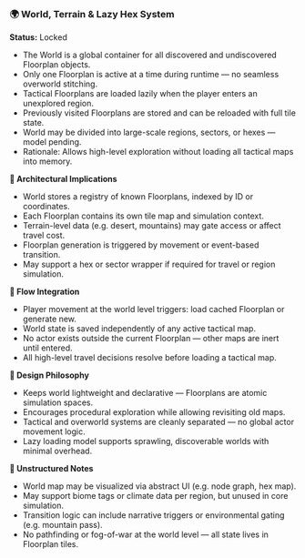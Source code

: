 ### 🌍 World, Terrain & Lazy Hex System

**Status:** Locked

* The World is a global container for all discovered and undiscovered Floorplan objects.
* Only one Floorplan is active at a time during runtime — no seamless overworld stitching.
* Tactical Floorplans are loaded lazily when the player enters an unexplored region.
* Previously visited Floorplans are stored and can be reloaded with full tile state.
* World may be divided into large-scale regions, sectors, or hexes — model pending.
* Rationale: Allows high-level exploration without loading all tactical maps into memory.

**📐 Architectural Implications**

* World stores a registry of known Floorplans, indexed by ID or coordinates.
* Each Floorplan contains its own tile map and simulation context.
* Terrain-level data (e.g. desert, mountains) may gate access or affect travel cost.
* Floorplan generation is triggered by movement or event-based transition.
* May support a hex or sector wrapper if required for travel or region simulation.

**🔄 Flow Integration**

* Player movement at the world level triggers: load cached Floorplan or generate new.
* World state is saved independently of any active tactical map.
* No actor exists outside the current Floorplan — other maps are inert until entered.
* All high-level travel decisions resolve before loading a tactical map.

**🧠 Design Philosophy**

* Keeps world lightweight and declarative — Floorplans are atomic simulation spaces.
* Encourages procedural exploration while allowing revisiting old maps.
* Tactical and overworld systems are cleanly separated — no global actor movement logic.
* Lazy loading model supports sprawling, discoverable worlds with minimal overhead.

**📝 Unstructured Notes**

* World map may be visualized via abstract UI (e.g. node graph, hex map).
* May support biome tags or climate data per region, but unused in core simulation.
* Transition logic can include narrative triggers or environmental gating (e.g. mountain pass).
* No pathfinding or fog-of-war at the world level — all state lives in Floorplan tiles.
